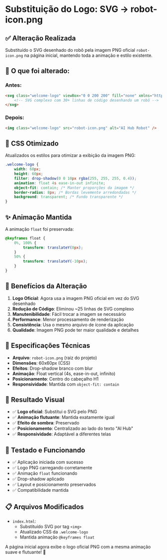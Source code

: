 # Substituição do Logo: SVG → robot-icon.png

## ✅ **Alteração Realizada**

Substituído o SVG desenhado do robô pela imagem PNG oficial `robot-icon.png` na página inicial, mantendo toda a animação e estilo existente.

## 🔄 **O que foi alterado:**

### **Antes:**
```html
<svg class="welcome-logo" viewBox="0 0 200 200" fill="none" xmlns="http://www.w3.org/2000/svg">
    <!-- SVG complexo com 30+ linhas de código desenhando um robô -->
</svg>
```

### **Depois:**
```html
<img class="welcome-logo" src="robot-icon.png" alt="AI Hub Robot" />
```

## 🎨 **CSS Otimizado**

Atualizados os estilos para otimizar a exibição da imagem PNG:

```css
.welcome-logo {
    width: 60px;
    height: 60px;
    filter: drop-shadow(0 0 10px rgba(255, 255, 255, 0.4));
    animation: float 4s ease-in-out infinite;
    object-fit: contain; /* Manter proporções da imagem */
    border-radius: 8px; /* Bordas levemente arredondadas */
    background: transparent; /* Fundo transparente */
}
```

## ✨ **Animação Mantida**

A animação `float` foi preservada:

```css
@keyframes float {
    0%, 100% {
        transform: translateY(0px);
    }
    50% {
        transform: translateY(-10px);
    }
}
```

## 🎯 **Benefícios da Alteração**

1. **Logo Oficial**: Agora usa a imagem PNG oficial em vez do SVG desenhado
2. **Redução de Código**: Eliminou ~25 linhas de SVG complexo
3. **Manutenibilidade**: Fácil trocar a imagem se necessário
4. **Performance**: Menor processamento de renderização
5. **Consistência**: Usa o mesmo arquivo de ícone da aplicação
6. **Qualidade**: Imagem PNG pode ter maior qualidade e detalhes

## 🔧 **Especificações Técnicas**

- **Arquivo**: `robot-icon.png` (raiz do projeto)
- **Dimensões**: 60x60px (CSS)
- **Efeitos**: Drop-shadow branco com blur
- **Animação**: Float vertical (4s, ease-in-out, infinito)
- **Posicionamento**: Centro do cabeçalho H1
- **Responsividade**: Mantida com `object-fit: contain`

## 🎊 **Resultado Visual**

- ✅ **Logo oficial**: Substitui o SVG pelo PNG
- ✅ **Animação flutuante**: Mantida exatamente igual
- ✅ **Efeito de sombra**: Preservado
- ✅ **Posicionamento**: Centralizado ao lado do texto "AI Hub"
- ✅ **Responsividade**: Adaptável a diferentes telas

## 🧪 **Testado e Funcionando**

- ✅ Aplicação iniciada com sucesso
- ✅ Logo PNG carregando corretamente  
- ✅ Animação `float` funcionando
- ✅ Drop-shadow aplicado
- ✅ Layout e posicionamento preservados
- ✅ Compatibilidade mantida

## 📋 **Arquivos Modificados**

- `index.html`: 
  - Substituído SVG por tag `<img>`
  - Atualizado CSS da `.welcome-logo`
  - Mantida animação `@keyframes float`

A página inicial agora exibe o logo oficial PNG com a mesma animação suave e flutuante! 🚀
